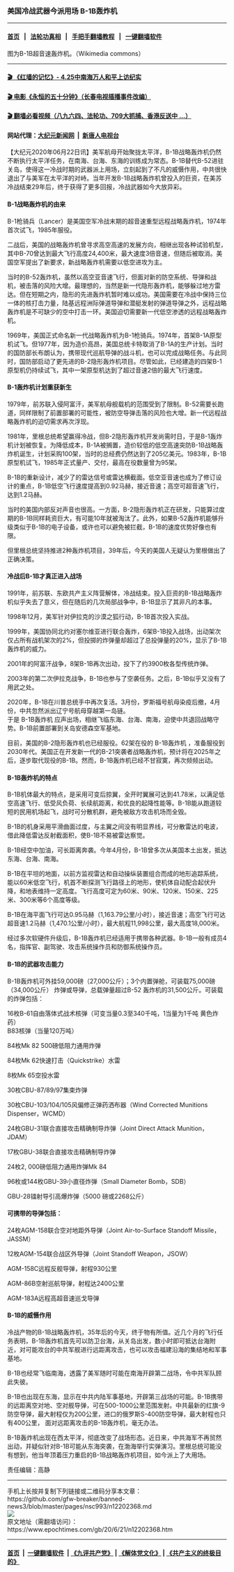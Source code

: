 ### 美国冷战武器今派用场 B-1B轰炸机
------------------------

#### [首页](https://github.com/gfw-breaker/banned-news3/blob/master/README.md) &nbsp;&nbsp;|&nbsp;&nbsp; [法轮功真相](https://github.com/begood0513/basic/blob/master/README.md)  &nbsp;&nbsp;|&nbsp;&nbsp; [手把手翻墙教程](https://github.com/gfw-breaker/guides/wiki)  &nbsp;&nbsp;|&nbsp;&nbsp; [一键翻墙软件](https://github.com/gfw-breaker/nogfw/blob/master/README.md)  



<div><img alt="" class="attachment-djy_600_400 size-djy_600_400 wp-post-image" src="https://i.epochtimes.com/assets/uploads/2020/06/B-1B_over_the_pacific_ocean-600x400.jpg"/>
<div class="caption">
 图为B-1B超音速轰炸机。（Wikimedia commons）
</div></div><hr/>

#### [ 🎬  《红墙的记忆》- 4.25中南海万人和平上访纪实](http://141.164.39.94:10000/videos/legend/425.html)

#### [ 🎬  电影《永恒的五十分钟》（长春电视插播事件改编） ](http://141.164.39.94:10000/videos/news/ComingForYou-2.html)

#### [ 🎬  翻墙必看视频（八九六四、法轮功、709大抓捕、香港反送中 ...）](https://github.com/gfw-breaker/links/blob/master/banned.md)

#### 网站代理：[大纪元新闻网](http://167.172.10.89:10080/gb/) &nbsp;|&nbsp; [新唐人电视台](http://167.172.10.89:8808/gb/)

<div><p>
 【大纪元2020年06月22日讯】美军航母开始聚拢太平洋，B-1B战略轰炸机仍然不断执行太平洋任务，在南海、台海、东海的训练成为常态。B-1B替代B-52进驻关岛，使得这一冷战时期的武器派上用场，立刻起到了不凡的威慑作用，中共很快退出了与美军在太平洋的对峙。当年开发B-1B战略轰炸机曾投入的巨资，在美苏冷战结束29年后，终于获得了更多回报，冷战武器如今大放异彩。
</p>
<h4>
 B-1战略轰炸机的由来
</h4>
<p>
 B-1枪骑兵（Lancer）是美国空军冷战末期的超音速​重型远程战略轰炸机，1974年首次试飞，1985年服役。
</p>
<p>
 二战后，美国的战略轰炸机曾寻求高空高速的发展方向，相继出现各种试验机型，其中B-70曾达到最大飞行高度24,400米，最大速度3倍音速，但随后被取消。美国空军提出了新要求，新战略轰炸机需要以低空进攻为主。
</p>
<p>
 当时的B-52轰炸机，虽然以高空亚音速飞行，但面对新的防空系统、导弹和战机，被击落的风险大增。最理想的，当然是新一代隐形轰炸机，能够躲过地方雷达。但在短期之内，隐形的先进轰炸机暂时难以成功。美国需要在冷战中保持三位一体的核打击力量，陆基远程洲际弹道导弹和潜艇发射的弹道导弹之外，远程战略轰炸机是不可缺少的空中打击一环。美国迫切需要新一代低空渗透的远程战略轰炸机。
</p>
<p>
 1969年，美国正式命名新一代战略轰炸机为B-1枪骑兵。1974年，首架B-1A原型机试飞。但1977年，因为造价高昂，美国总统卡特取消了B-1A的生产计划。当时的国防部长布朗认为，携带现代巡航导弹的战斗机，也可以完成战略任务。与此同时，国防部启动了更先进的B-2隐形轰炸机项目。尽管如此，已经建造的四架B-1原型机仍持续试飞，其中一架原型机达到了超过音速2倍的最大飞行速度。
</p>
<h4>
 B-1轰炸机计划重获新生
</h4>
<p>
 1979年，前苏联入侵阿富汗，美军航母舰载机的范围受到了限制。B-52需要长跑道，同样限制了前置部署的可能性，被防空导弹击落的风险也大增。新一代远程战略轰炸机的迫切需求再次浮现。
</p>
<p>
 1981年，里根总统希望赢得冷战，但B-2隐形轰炸机开发尚需时日，于是B-1轰炸机计划被恢复。为降低成本，B-1A被搁置，造价较低的低空高速突防B-1B战略轰炸机诞生，计划采购100架，当时的总经费仍然达到了205亿美元。1983年，B-1B原型机试飞，1985年正式量产、交付，最高在役数量曾为95架。
</p>
<p>
 B-1B的重新设计，减少了的雷达信号或雷达横截面。低空亚音速也成为了修订设计的重点，B-1B低空飞行速度提高到0.92马赫，接近音速；高空可超音速飞行，达到1.2马赫。
</p>
<p>
 当时的美国内部反对声音也很高。一方面，B-2隐形轰炸机正在研发，只能算过度期的B-1B同样耗资巨大，有可能10年就被淘汰了。此外，如果B-52轰炸机能够升级类似于B-1B的电子设备，或许也可以避免被拦截，B-1B的速度优势好像也有限。
</p>
<p>
 但里根总统坚持推进2种轰炸机项目，39年后，今天的美国人无疑认为里根做出了正确决策。
</p>
<h4>
 冷战后B-1B才真正进入战场
</h4>
<p>
 1991年，前苏联、东欧共产主义阵营解体，冷战结束。投入巨资的B-1B战略轰炸机似乎失去了意义，但在随后的几次局部战争中，B-1B显示了其非凡的本事。
</p>
<p>
 1998年12月，美军针对伊拉克的沙漠之狐行动，B-1B首次投入实战。
</p>
<p>
 1999年，美国协同北约对塞尔维亚进行联合轰炸，6架B-1B投入战场，出动架次仅占所有战机架次的2%，但投掷的炸弹量却超过了总投弹量的20%，显示了B-1B 轰炸机的威力。
</p>
<p>
 2001年的阿富汗战争，8架B-1B再次出动，投下了约3900枚各型传统炸弹。
</p>
<p>
 2003年的第二次伊拉克战争，B-1B也参与了空袭任务。之后，B-1B似乎又没有了用武之处。
</p>
<p>
 2020年，B-1B在川普总统手中再次复活。3月份，罗斯福号航母染疫后撤，4月份，中共忽然派出辽宁号航母穿越第一岛链。
 <br/>
 于是
 <ok href="https://www.epochtimes.com/gb/tag/b-1b%E8%BD%B0%E7%82%B8%E6%9C%BA.html">
  B-1B轰炸机
 </ok>
 应声出场，相继飞临东海、台海、南海，迫使中共退回战略守势。B-1B前置部署到关岛安德森空军基地。
</p>
<p>
 目前，美国的B-2隐形轰炸机也已经服役。62架在役的
 <ok href="https://www.epochtimes.com/gb/tag/b-1b%E8%BD%B0%E7%82%B8%E6%9C%BA.html">
  B-1B轰炸机
 </ok>
 ，准备服役到2030年代。美国正在开发新一代的B-21突袭者战略轰炸机，预计将在2025年之后，逐步取代现役的B-1B。然而，B-1B轰炸机已经不甘寂寞，再次频频出动。
</p>
<h4>
 B-1B轰炸机的特点
</h4>
<p>
 B-1B机体最大的特点，是采用可变后掠翼，全开时翼展可达到41.78米，以满足低空高速飞行、低受风负荷、长续航距离，和优良的起降性能等。B-1B能从跑道较短的民用机场起飞，战时可分散机群，避免被敌方攻击机场而全毁。
</p>
<p>
 B-1B的机身采用平滑曲面过度，与主翼之间没有明显界线，可分散雷达的电波，借此降低雷达反射截面积，使B-1B不易被雷达察觉。
</p>
<p>
 B-1B经空中加油，可长距离奔袭。今年4月份，B-1B曾多次从美国本土出发，抵达东海、台海、南海。
</p>
<p>
 B-1B在平坦的地面，以前方监视雷达和自动操纵装置组合而成的地形追踪系统，能以60米低空飞行，机首不断探测飞行路径上的地形，使机体自动配合起伏升降，和地表维持一定高度。飞行高度可定为60米、90米、120米、150米、225米、300米等6个高度等级。
</p>
<p>
 B-1B在海平面飞行可达0.95马赫（1,163.79公里/小时），接近音速；高空飞行可达超音速1.2马赫（1,470.1公里/小时），最大航程11,998公里，最大高度18,000米。
</p>
<p>
 经过多次软硬件升级后，B-1B轰炸机已经适用于携带各种武器。B-1B一般有成员4名，指挥官、副驾驶、攻击系统操作员和防御系统操作员。
</p>
<h4>
 B-1B的武器攻击能力
</h4>
<p>
 B-1B轰炸机可外挂59,000磅（27,000公斤）；3个内置弹舱，可装载75,000磅（34,000公斤） 炸弹或导弹，总载弹量超过B-52 轰炸机的31,500公斤。可装载的炸弹包括：
</p>
<p>
 16枚B-61自由落体式战术核弹（可变当量0.3至340千吨，1当量为1千吨 黄色炸药）
 <br/>
 B83核弹（当量120万吨）
</p>
<p>
 84枚Mk 82 500磅低阻力通用炸弹
</p>
<p>
 84枚Mk 62快速打击（Quickstrike）水雷
</p>
<p>
 8枚Mk 65空投水雷
</p>
<p>
 30枚CBU-87/89/97集束炸弹
</p>
<p>
 30枚CBU-103/104/105风偏修正弹药洒布器（Wind Corrected Munitions Dispenser，WCMD）
</p>
<p>
 24枚GBU-31联合直接攻击精确制导炸弹（Joint Direct Attack Munition，JDAM）
</p>
<p>
 17枚GBU-38联合直接攻击精确制导炸弹
</p>
<p>
 24枚2, 000磅低阻力通用炸弹Mk 84
</p>
<p>
 96枚或144枚GBU-39小直径炸弹（Small Diameter Bomb，SDB）
</p>
<p>
 GBU-28镭射导引高爆炸弹（5000 磅或2268公斤）
</p>
<h4>
 可携带的导弹包括：
</h4>
<p>
 24枚AGM-158联合空对地距外导弹（Joint Air-to-Surface Standoff Missile，JASSM）
</p>
<p>
 12枚AGM-154联合战区外导弹（Joint Standoff Weapon，JSOW）
</p>
<p>
 AGM-158C远程反舰导弹，射程930公里
</p>
<p>
 AGM-86B空射巡航导弹，射程达2400公里
</p>
<p>
 AGM-183A远程高超音速巡戈导弹
</p>
<h4>
 B-1B的威慑作用
</h4>
<p>
 冷战产物的B-1B战略轰炸机，35年后的今天，终于物有所值。近几个月的飞行任务表明，B-1B轰炸机首先可以防卫台海，从关岛出发，数小时即可抵达台海附近，对可能攻台的中共军舰进行远距离攻击，也可以攻击福建沿海的集结地和军事基地。
</p>
<p>
 B-1B也经常飞临南海，透露了美军随时可能在南海开辟第二战场，令中共军队顾此失彼。
</p>
<p>
 B-1B也出现在东海，显示在中共内陆军事基地，开辟第三战场的可能。B-1B携带的远距离空对地、空对舰导弹，可在500-1000公里范围发射。中共最新的红旗-9防空导弹，最大射程仅为200公里，进口的俄罗斯S-400防空导弹，最大射程也只有400公里， 面对远距离攻击的B-1B轰炸机，毫无办法。
</p>
<p>
 B-1B轰炸机出现在西太平洋，彻底改变了战场形态。近日来，中共海军不再贸然出动，并疑似针对B-1B可能从东海突袭，在渤海举行实弹演习。里根总统可能没有想到，他当年顶着压力重启的B-1B战略轰炸机项目，如今派上了大用场。
</p>
<p>
</p>
<p>
 责任编辑：高静
</p>
</div>
<hr/>
手机上长按并复制下列链接或二维码分享本文章：<br/>
https://github.com/gfw-breaker/banned-news3/blob/master/pages/nsc993/n12202368.md <br/>
<a href='https://github.com/gfw-breaker/banned-news3/blob/master/pages/nsc993/n12202368.md'><img src='https://github.com/gfw-breaker/banned-news3/blob/master/pages/nsc993/n12202368.md.png'/></a> <br/>
原文地址（需翻墙访问）：https://www.epochtimes.com/gb/20/6/21/n12202368.htm


------------------------
#### [首页](https://github.com/gfw-breaker/banned-news3/blob/master/README.md) &nbsp;|&nbsp; [一键翻墙软件](https://github.com/gfw-breaker/nogfw/blob/master/README.md) &nbsp;| [《九评共产党》](https://github.com/gfw-breaker/9ping.md/blob/master/README.md#九评之一评共产党是什么) | [《解体党文化》](https://github.com/gfw-breaker/jtdwh.md/blob/master/README.md) | [《共产主义的终极目的》](https://github.com/gfw-breaker/gczydzjmd.md/blob/master/README.md)


<img src='http://gfw-breaker.win/banned-news3/pages/nsc993/n12202368.md' width='0px' height='0px'/>